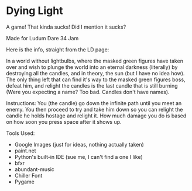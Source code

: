 # Dying Light
A game!  That kinda sucks!  Did I mention it sucks?

Made for Ludum Dare 34 Jam

Here is the info, straight from the LD page:

In a world without lightbulbs, where the masked green figures have taken over and wish to plunge the world into an eternal darkness (literally) by destroying all the candles, and in theory, the sun (but I have no idea how).  The only thing left that can find it's way to the masked green figures boss, defeat him, and relight the candles is the last candle that is still burning (Were you expecting a name? Too bad. Candles don't have names).

Instructions:
You (the candle) go down the infinite path until you meet an enemy.  You then proceed to try and take him down so you can relight the candle he holds
hostage and relight it.  How much damage you do is based on how soon you press space after it shows up.

Tools Used:
 - Google Images (just for ideas, nothing actually taken)
 - paint.net
 - Python's built-in IDE (sue me, I can't find a one I like)
 - bfxr
 - abundant-music
 - Chiller Font
 - Pygame
